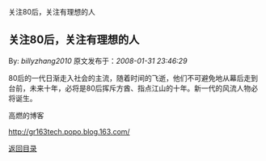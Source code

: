 关注80后，关注有理想的人
## 关注80后，关注有理想的人

By: *billyzhang2010* 原文发布于：*2008-01-31 23:46:29*

80后的一代日渐走入社会的主流，随着时间的飞逝，他们不可避免地从幕后走到台前，未来十年，必将是80后挥斥方酋、指点江山的十年。新一代的风流人物必将诞生。

高燃的博客

[http&#58;//gr163tech.popo.blog.163.com/](http&#58;//gr163tech.popo.blog.163.com/)

[返回目录](index.html)
